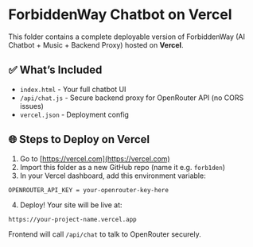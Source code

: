 # ForbiddenWay Chatbot on Vercel

This folder contains a complete deployable version of ForbiddenWay (AI Chatbot + Music + Backend Proxy) hosted on **Vercel**.

## ✅ What’s Included

- `index.html` - Your full chatbot UI
- `/api/chat.js` - Secure backend proxy for OpenRouter API (no CORS issues)
- `vercel.json` - Deployment config

## 🌐 Steps to Deploy on Vercel

1. Go to [https://vercel.com](https://vercel.com)
2. Import this folder as a new GitHub repo (name it e.g. `forb1den`)
3. In your Vercel dashboard, add this environment variable:

```
OPENROUTER_API_KEY = your-openrouter-key-here
```

4. Deploy! Your site will be live at:

```
https://your-project-name.vercel.app
```

Frontend will call `/api/chat` to talk to OpenRouter securely.

